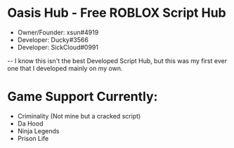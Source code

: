  # Oasis Hub - Free ROBLOX Script Hub 

- Owner/Founder: xsun#4919
- Developer: Ducky#3566
- Developer: SickCloud#0991

-- I know this isn't the best Developed Script Hub, but this was my first ever one that I developed mainly on my own.

# Game Support Currently: 
- Criminality (Not mine but a cracked script)
- Da Hood
- Ninja Legends
- Prison Life
